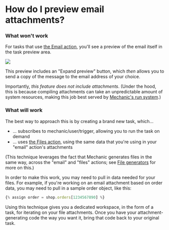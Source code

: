 # How do I preview email attachments?

### What won't work

For tasks that use [the Email action](../core/actions/email.md), you'll see a preview of the email itself in the task preview area.

![](https://s3.amazonaws.com/helpscout.net/docs/assets/5ddd799f2c7d3a7e9ae472fc/images/600f41e32e764327f87c22a8/file-PldK5WTNBy.png)

This preview includes an "Expand preview" button, which _then_ allows you to send a copy of the message to the email address of your choice.

Importantly, _this feature does not include attachments_. (Under the hood, this is because compiling attachments can take an unpredictable amount of system resources, making this job best served by [Mechanic's run system](../core/runs/).)

### What will work

The best way to approach this is by creating a brand new task, which...

* ... subscribes to mechanic/user/trigger, allowing you to run the task on demand
* ... uses [the Files action](../core/actions/files.md), using the same data that you're using in your "email" action's attachments

(This technique leverages the fact that Mechanic generates files in the same way, across the "email" and "files" actions; see [File generators](../core/actions/file-generators/) for more on this.)

In order to make this work, you may need to pull in data needed for your files. For example, if you're working on an email attachment based on order data, you may need to pull in a sample order object, like this:

```javascript
{% assign order = shop.orders[1234567890] %}
```

Using this technique gives you a dedicated workspace, in the form of a task, for iterating on your file attachments. Once you have your attachment-generating code the way you want it, bring that code back to your original task.
